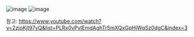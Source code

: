 ![image](https://user-images.githubusercontent.com/33335762/176581448-0f5532e5-3cd9-43ec-b0f8-6604d325c0db.png)
![image](https://user-images.githubusercontent.com/33335762/176581471-c441f4ae-5257-4aed-8f0e-3d7b7ff7fdf2.png)

참고: https://www.youtube.com/watch?v=2zjoKjt97vQ&list=PLRx0vPvlEmdAghTr5mXQxGpHjWqSz0dgC&index=3
